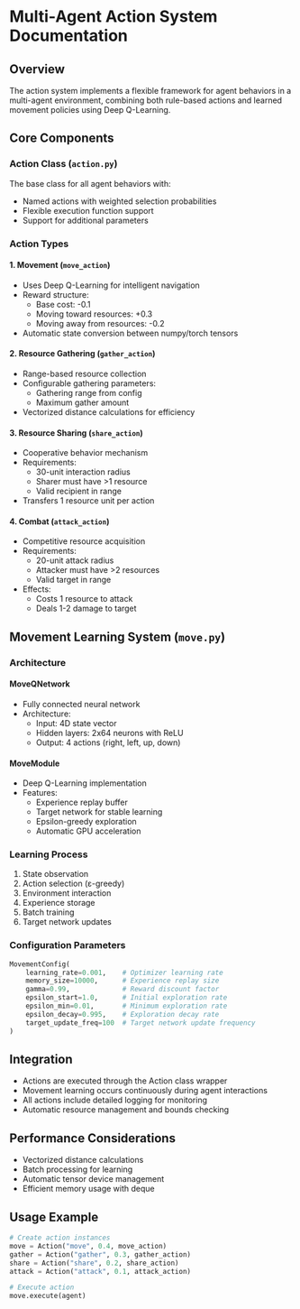 # Multi-Agent Action System Documentation

## Overview
The action system implements a flexible framework for agent behaviors in a multi-agent environment, combining both rule-based actions and learned movement policies using Deep Q-Learning.

## Core Components

### Action Class (`action.py`)
The base class for all agent behaviors with:
- Named actions with weighted selection probabilities
- Flexible execution function support
- Support for additional parameters

### Action Types

#### 1. Movement (`move_action`)
- Uses Deep Q-Learning for intelligent navigation
- Reward structure:
  - Base cost: -0.1
  - Moving toward resources: +0.3
  - Moving away from resources: -0.2
- Automatic state conversion between numpy/torch tensors

#### 2. Resource Gathering (`gather_action`)
- Range-based resource collection
- Configurable gathering parameters:
  - Gathering range from config
  - Maximum gather amount
- Vectorized distance calculations for efficiency

#### 3. Resource Sharing (`share_action`)
- Cooperative behavior mechanism
- Requirements:
  - 30-unit interaction radius
  - Sharer must have >1 resource
  - Valid recipient in range
- Transfers 1 resource unit per action

#### 4. Combat (`attack_action`)
- Competitive resource acquisition
- Requirements:
  - 20-unit attack radius
  - Attacker must have >2 resources
  - Valid target in range
- Effects:
  - Costs 1 resource to attack
  - Deals 1-2 damage to target

## Movement Learning System (`move.py`)

### Architecture

#### MoveQNetwork
- Fully connected neural network
- Architecture:
  - Input: 4D state vector
  - Hidden layers: 2x64 neurons with ReLU
  - Output: 4 actions (right, left, up, down)

#### MoveModule
- Deep Q-Learning implementation
- Features:
  - Experience replay buffer
  - Target network for stable learning
  - Epsilon-greedy exploration
  - Automatic GPU acceleration

### Learning Process
1. State observation
2. Action selection (ε-greedy)
3. Environment interaction
4. Experience storage
5. Batch training
6. Target network updates

### Configuration Parameters
```python
MovementConfig(
    learning_rate=0.001,    # Optimizer learning rate
    memory_size=10000,      # Experience replay size
    gamma=0.99,             # Reward discount factor
    epsilon_start=1.0,      # Initial exploration rate
    epsilon_min=0.01,       # Minimum exploration rate
    epsilon_decay=0.995,    # Exploration decay rate
    target_update_freq=100  # Target network update frequency
)
```

## Integration
- Actions are executed through the Action class wrapper
- Movement learning occurs continuously during agent interactions
- All actions include detailed logging for monitoring
- Automatic resource management and bounds checking

## Performance Considerations
- Vectorized distance calculations
- Batch processing for learning
- Automatic tensor device management
- Efficient memory usage with deque

## Usage Example
```python
# Create action instances
move = Action("move", 0.4, move_action)
gather = Action("gather", 0.3, gather_action)
share = Action("share", 0.2, share_action)
attack = Action("attack", 0.1, attack_action)

# Execute action
move.execute(agent)
```